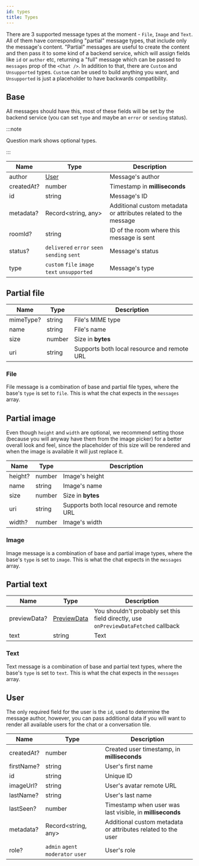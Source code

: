 ```yaml
---
id: types
title: Types
---
```


There are 3 supported message types at the moment - `File`, `Image` and `Text`. All of them have corresponding "partial" message types, that include only the message's content. "Partial" messages are useful to create the content and then pass it to some kind of a backend service, which will assign fields like `id` or `author` etc, returning a "full" message which can be passed to `messages` prop of the `<Chat />`. In addition to that, there are `Custom` and `Unsupported` types. `Custom` can be used to build anything you want, and `Unsupported` is just a placeholder to have backwards compatibility. 

## Base

All messages should have this, most of these fields will be set by the backend service (you can set `type` and maybe an `error` or `sending` status).

:::note

Question mark shows optional types.

:::

| Name       | Type                                         | Description                                                     |
| ---------- | -------------------------------------------- | --------------------------------------------------------------- |
| author     | [User](#user)                                | Message's author                                                |
| createdAt? | number                                       | Timestamp in **milliseconds**                                   |
| id         | string                                       | Message's ID                                                    |
| metadata?  | Record<string, any>                          | Additional custom metadata or attributes related to the message |
| roomId?    | string                                       | ID of the room where this message is sent                       |
| status?    | `delivered` `error` `seen` `sending` `sent`  | Message's status                                                |
| type       | `custom` `file` `image` `text` `unsupported` | Message's type                                                  |

## Partial file

| Name      | Type   | Description                                 |
| --------- | ------ | ------------------------------------------- |
| mimeType? | string | File's MIME type                            |
| name      | string | File's name                                 |
| size      | number | Size in **bytes**                           |
| uri       | string | Supports both local resource and remote URL |

### File

File message is a combination of base and partial file types, where the base's `type` is set to `file`. This is what the chat expects in the `messages` array.

## Partial image

Even though `height` and `width` are optional, we recommend setting those (because you will anyway have them from the image picker) for a better overall look and feel, since the placeholder of this size will be rendered and when the image is available it will just replace it.

| Name    | Type   | Description                                 |
| ------- | ------ | ------------------------------------------- |
| height? | number | Image's height                              |
| name    | string | Image's name                                |
| size    | number | Size in **bytes**                           |
| uri     | string | Supports both local resource and remote URL |
| width?  | number | Image's width                               |

### Image

Image message is a combination of base and partial image types, where the base's `type` is set to `image`. This is what the chat expects in the `messages` array.

## Partial text

| Name         | Type                                                                                       | Description                                                                         |
| ------------ | ------------------------------------------------------------------------------------------ | ----------------------------------------------------------------------------------- |
| previewData? | [PreviewData](https://github.com/flyerhq/react-native-link-preview/blob/main/src/types.ts) | You shouldn't probably set this field directly, use `onPreviewDataFetched` callback |
| text         | string                                                                                     | Text                                                                                |

### Text

Text message is a combination of base and partial text types, where the base's `type` is set to `text`. This is what the chat expects in the `messages` array.

## User

The only required field for the user is the `id`, used to determine the message author, however, you can pass additional data if you will want to render all available users for the chat or a conversation tile.

| Name       | Type                               | Description                                                  |
| ---------- | ---------------------------------- | ------------------------------------------------------------ |
| createdAt? | number                             | Created user timestamp, in **milliseconds**                  |
| firstName? | string                             | User's first name                                            |
| id         | string                             | Unique ID                                                    |
| imageUrl?  | string                             | User's avatar remote URL                                     |
| lastName?  | string                             | User's last name                                             |
| lastSeen?  | number                             | Timestamp when user was last visible, in **milliseconds**    |
| metadata?  | Record<string, any>                | Additional custom metadata or attributes related to the user |
| role?      | `admin` `agent` `moderator` `user` | User's role                                                  |
